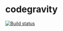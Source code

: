codegravity
===========

[![Build status](https://ci.appveyor.com/api/projects/status/h5by4sfoa5sx32f0)](https://ci.appveyor.com/project/floriangreinacher/codegravity)
